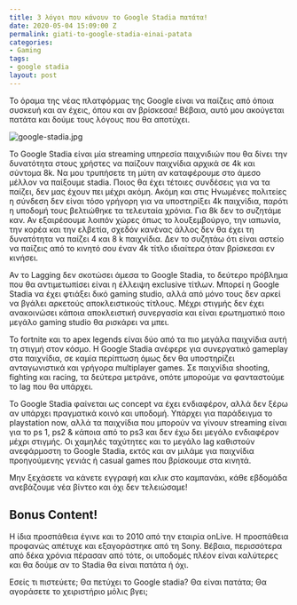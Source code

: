 ```yaml
---
title: 3 λόγοι που κάνουν το Google Stadia πατάτα!
date: 2020-05-04 15:09:00 Z
permalink: giati-to-google-stadia-einai-patata
categories:
- Gaming
tags:
- google stadia
layout: post
---
```


Το όραμα της νέας πλατφόρμας της Google είναι να παίζεις από όποια συσκευή και αν έχεις, όπου και αν βρίσκεσαι! Βέβαια, αυτό μου ακούγεται πατάτα και δούμε τους λόγους που θα αποτύχει. 

![google-stadia.jpg](/site/uploads/google-stadia.jpg)

Το Google Stadia είναι μία streaming υπηρεσία παιχνιδιών που θα δίνει την δυνατότητα στους χρήστες να παίζουν παιχνίδια αρχικά σε 4k  και σύντομα 8k. Να μου τρυπήσετε τη μύτη αν καταφέρουμε στο άμεσο μέλλον να παίξουμε stadia. Ποιος θα έχει τέτοιες συνδέσεις για να τα παίζει, δεν μας έχουν πει μέχρι ακόμη. Ακόμη και στις Ηνωμένες πολιτείες η σύνδεση δεν είναι τόσο γρήγορη για να υποστηρίξει 4k παιχνίδια, παρότι η υποδομή τους βελτιώθηκε τα τελευταία χρόνια. Για 8k δεν το συζητάμε καν. Αν εξαιρέσουμε λοιπόν χώρες όπως το λουξεμβούργο, την ιαπωνία, την κορέα και την ελβετία, σχεδόν κανένας άλλος δεν θα έχει τη δυνατότητα να παίζει 4 και 8 k παιχνίδια. Δεν το συζητάω ότι είναι αστείο να παίζεις από το κινητό σου έναν 4k τίτλο ιδιαίτερα όταν βρίσκεσαι εν κινήσει.

Αν το Lagging δεν σκοτώσει άμεσα το Google Stadia, το δεύτερο πρόβλημα που θα αντιμετωπίσει είναι η έλλειψη exclusive τίτλων. Μπορεί η Google Stadia να έχει φτιάξει δικό gaming studio, αλλά από μόνο τους δεν αρκεί να βγάλει αρκετούς αποκλειστικούς τίτλους. Μέχρι στιγμής δεν έχει ανακοινώσει κάποια αποκλειστική συνεργασία και είναι ερωτηματικό ποιο μεγάλο gaming studio θα ρισκάρει να μπει.

Το fortnite και το apex legends είναι δύο από τα πιο μεγάλα παιχνίδια αυτή τη στιγμή στον κόσμο. Η Google Stadia ανέφερε για συνεργατικό gameplay στα παιχνίδια, σε καμία περίπτωση όμως δεν θα υποστηρίζει ανταγωνιστικά και γρήγορα multiplayer games. Σε παιχνίδια shooting, fighting και racing, τα δεύτερα μετράνε, οπότε μπορούμε να φανταστούμε το lag που θα υπάρχει.

Το Google Stadia φαίνεται ως concept να έχει ενδιαφέρον, αλλά δεν ξέρω αν υπάρχει πραγματικά κοινό και υποδομή. Υπάρχει για παράδειγμα το playstation now, αλλά τα παιχνίδια που μπορούν να γίνουν streaming είναι για το ps 1, ps2 & κάποια από το ps3 και δεν έχω δει μεγάλο ενδιαφέρον μέχρι στιγμής. Οι χαμηλές ταχύτητες και το μεγάλο lag καθιστούν ανεφάρμοστη το Google Stadia, εκτός και αν μιλάμε για παιχνίδια προηγούμενης γενιάς ή casual games που βρίσκουμε στα κινητά.

Μην ξεχάσετε να κάνετε εγγραφή και κλικ στο καμπανάκι, κάθε εβδομάδα ανεβάζουμε νέα βίντεο και όχι δεν τελειώσαμε!

## Bonus Content!

Η ίδια προσπάθεια έγινε και το 2010 από την εταιρία onLive. Η προσπάθεια προφανώς απέτυχε και εξαγοράστηκε από τη Sony. Βέβαια, περισσότερα από δέκα χρόνια πέρασαν από τότε, οι υποδομές πλέον είναι καλύτερες και θα δούμε αν το Stadia θα είναι πατάτα ή όχι.

Εσείς τι πιστεύετε; Θα πετύχει το Google stadia? Θα είναι πατάτα; Θα αγοράσετε το χειριστήριο μόλις βγει;

